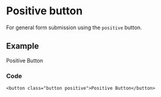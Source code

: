 # Positive button

For general form submission using the `positive` button.

## Example

Positive Button

### Code

    <button class="button positive">Positive Button</button>
